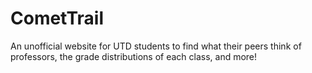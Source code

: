 # CometTrail
An unofficial website for UTD students to find what their peers think of professors, the grade distributions of each class, and more!
